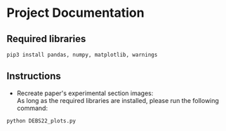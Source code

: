 # Project Documentation

## Required libraries

```
pip3 install pandas, numpy, matplotlib, warnings
```

## Instructions
* Recreate paper's experimental section images: <br>
As long as the required libraries are installed, please run the following command: 
```
python DEBS22_plots.py
```